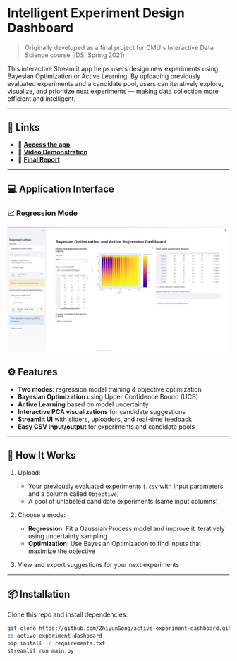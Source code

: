 # Intelligent Experiment Design Dashboard

> Originally developed as a final project for CMU's Interactive Data Science course (IDS, Spring 2021)

This interactive Streamlit app helps users design new experiments using Bayesian Optimization or Active Learning. By uploading previously evaluated experiments and a candidate pool, users can iteratively explore, visualize, and prioritize next experiments — making data collection more efficient and intelligent.

---

## 🔗 Links

- 🧪 **[Access the app](https://019866fc-a272-69a3-d115-2b9156c6ba87.share.connect.posit.cloud/)**  
- 🎥 **[Video Demonstration](https://drive.google.com/file/d/1fQcvdrkZH0zkAgY54eGMzErAVZXFz-0G/view?usp=sharing)**  
- 📄 **[Final Report](https://github.com/CMU-IDS-2021/fp--zhiyun/blob/main/Report.md)**  

---

## 💻 Application Interface

### 📈 Regression Mode
![image](https://github.com/CMU-IDS-2021/fp--zhiyun/blob/main/imgs/app_regression.png)


## ⚙️ Features

- **Two modes**: regression model training & objective optimization
- **Bayesian Optimization** using Upper Confidence Bound (UCB)
- **Active Learning** based on model uncertainty
- **Interactive PCA visualizations** for candidate suggestions
- **Streamlit UI** with sliders, uploaders, and real-time feedback
- **Easy CSV input/output** for experiments and candidate pools

---

## 🧪 How It Works

1. Upload:
   - Your previously evaluated experiments (`.csv` with input parameters and a column called `Objective`)
   - A pool of unlabeled candidate experiments (same input columns)

2. Choose a mode:
   - **Regression**: Fit a Gaussian Process model and improve it iteratively using uncertainty sampling
   - **Optimization**: Use Bayesian Optimization to find inputs that maximize the objective

3. View and export suggestions for your next experiments

---

## 📦 Installation

Clone this repo and install dependencies:

```bash
git clone https://github.com/ZhiyunGong/active-experiment-dashboard.git
cd active-experiment-dashboard
pip install -r requirements.txt
streamlit run main.py
